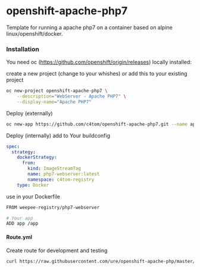 # openshift-apache-php7

Template for running a apache php7 on a container based on alpine linux/openshift/docker.

### Installation

You need oc (https://github.com/openshift/origin/releases) locally installed:

create a new project (change to your whishes) or add this to your existing project

```sh
oc new-project openshift-apache-php7 \
    --description="WebServer - Apache PHP7" \
    --display-name="Apache PHP7"
```

Deploy (externally)

```sh
oc new-app https://github.com/c4tom/openshift-apache-php7.git --name apache-php7
```

Deploy (internally)
add to Your buildconfig
```yaml
spec:
  strategy:
    dockerStrategy:
      from:
        kind: ImageStreamTag
        name: php7-webserver:latest
        namespace: c4tom-registry
    type: Docker
```
use in your Dockerfile
```sh
FROM weepee-registry/php7-webserver

# Your app
ADD app /app
```

#### Route.yml

Create route for development and testing

```sh
curl https://raw.githubusercontent.com/ure/openshift-apache-php/master/Route.yaml | oc create -f -
```
